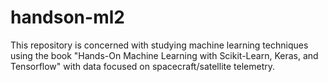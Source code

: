 # handson-ml2
This repository is concerned with studying machine learning techniques using the book "Hands-On Machine Learning with Scikit-Learn, Keras, and Tensorflow" with data focused on spacecraft/satellite telemetry.
